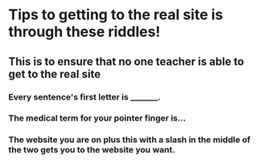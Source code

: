 <!DOCTYPE html>
<html>
<h1>Tips to getting to the real site is through these riddles!</h1>
<h2>This is to ensure that no one teacher is able to get to the real site</h2>
<h3>Every sentence's first letter is  _______.</h3>
<h3>The medical term for your pointer finger is...</h3>
<h3>The website you are on plus this with a slash in the middle of the two gets you to the website you want.</h3>
</html>
